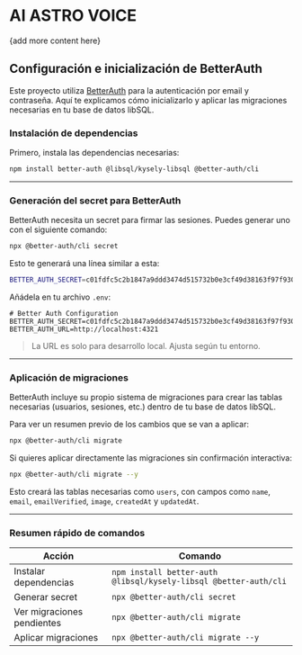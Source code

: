 # AI ASTRO VOICE

{add more content here}

## Configuración e inicialización de BetterAuth

Este proyecto utiliza [BetterAuth](https://better-auth.dev/) para la autenticación por email y contraseña. Aquí te explicamos cómo inicializarlo y aplicar las migraciones necesarias en tu base de datos libSQL.

### Instalación de dependencias

Primero, instala las dependencias necesarias:

```bash
npm install better-auth @libsql/kysely-libsql @better-auth/cli
```

---

### Generación del secret para BetterAuth

BetterAuth necesita un secret para firmar las sesiones. Puedes generar uno con el siguiente comando:

```bash
npx @better-auth/cli secret
```

Esto te generará una línea similar a esta:

```bash
BETTER_AUTH_SECRET=c01fdfc5c2b1847a9ddd3474d515732b0e3cf49d38163f97f93063bb5d0123a6
```

Añádela en tu archivo `.env`:

```dotenv
# Better Auth Configuration
BETTER_AUTH_SECRET=c01fdfc5c2b1847a9ddd3474d515732b0e3cf49d38163f97f93063bb5d0123a6
BETTER_AUTH_URL=http://localhost:4321
```

> La URL es solo para desarrollo local. Ajusta según tu entorno.

---

### Aplicación de migraciones

BetterAuth incluye su propio sistema de migraciones para crear las tablas necesarias (usuarios, sesiones, etc.) dentro de tu base de datos libSQL.

Para ver un resumen previo de los cambios que se van a aplicar:

```bash
npx @better-auth/cli migrate
```

Si quieres aplicar directamente las migraciones sin confirmación interactiva:

```bash
npx @better-auth/cli migrate --y
```

Esto creará las tablas necesarias como `users`, con campos como `name`, `email`, `emailVerified`, `image`, `createdAt` y `updatedAt`.

---

### Resumen rápido de comandos

| Acción                     | Comando                                                          |
| -------------------------- | ---------------------------------------------------------------- |
| Instalar dependencias      | `npm install better-auth @libsql/kysely-libsql @better-auth/cli` |
| Generar secret             | `npx @better-auth/cli secret`                                    |
| Ver migraciones pendientes | `npx @better-auth/cli migrate`                                   |
| Aplicar migraciones        | `npx @better-auth/cli migrate --y`                               |
